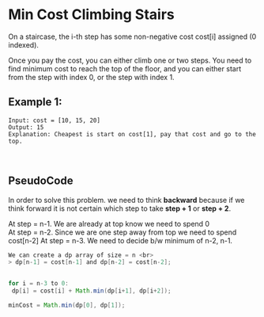 # Min Cost Climbing Stairs

On a staircase, the i-th step has some non-negative cost cost[i] assigned (0 indexed).

Once you pay the cost, you can either climb one or two steps. You need to find minimum cost to reach the top of the floor, and you can either start from the step with index 0, or the step with index 1.


## Example 1:

```
Input: cost = [10, 15, 20]
Output: 15
Explanation: Cheapest is start on cost[1], pay that cost and go to the top.
```

<br>

## PseudoCode

In order to solve this problem. we need to think **backward** because if we think forward it is not certain which step to take **step + 1** or **step + 2**.


At step = n-1. We are already at top know we need to spend 0 <br>
At step = n-2. Since we are one step away from top we need to spend cost[n-2]
At step = n-3. We need to decide b/w minimum of n-2, n-1.

```java
We can create a dp array of size = n <br>
> dp[n-1] = cost[n-1] and dp[n-2] = cost[n-2];


for i = n-3 to 0:
 dp[i] = cost[i] + Math.min(dp[i+1], dp[i+2]);

minCost = Math.min(dp[0], dp[1]);
```


